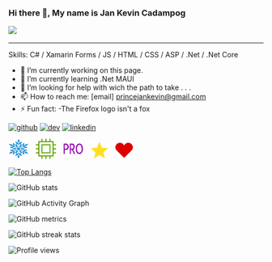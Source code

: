 ### Hi there 👋, My name is Jan Kevin Cadampog
![](https://user-images.githubusercontent.com/38730960/155279704-c707042b-8892-4562-81aa-5acd0f48ce65.png)

-----------------------------------------------------------------------------------------------------------------------

Skills: C# / Xamarin Forms / JS / HTML / CSS / ASP / .Net / .Net Core

- 🔭 I’m currently working on this page. 
- 🌱 I’m currently learning .Net MAUI 
- 🤔 I’m looking for help with wich the path to take . . . 
- 📫 How to reach me: [email] princejankevin@gmail.com 
- ⚡ Fun fact:  -The Firefox logo isn't a fox 


[<img src='https://cdn.jsdelivr.net/npm/simple-icons@3.0.1/icons/github.svg' alt='github' height='40'>](https://github.com/iamprincejkc)  [<img src='https://cdn.jsdelivr.net/npm/simple-icons@3.0.1/icons/dev-dot-to.svg' alt='dev' height='40'>](https://dev.to/https://dev.to/iamprincejkc)  [<img src='https://cdn.jsdelivr.net/npm/simple-icons@3.0.1/icons/linkedin.svg' alt='linkedin' height='40'>](https://www.linkedin.com/in/https://www.linkedin.com/in/iamprincejkc//)  

<a href='https://archiveprogram.github.com/'><img src='https://raw.githubusercontent.com/acervenky/animated-github-badges/master/assets/acbadge.gif' width='40' height='40'></a> <a href='https://docs.github.com/en/developers'><img src='https://raw.githubusercontent.com/acervenky/animated-github-badges/master/assets/devbadge.gif' width='40' height='40'></a> <a href='https://github.com/pricing'><img src='https://raw.githubusercontent.com/acervenky/animated-github-badges/master/assets/pro.gif' width='40' height='40'></a> <a href='https://stars.github.com/'><img src='https://raw.githubusercontent.com/acervenky/animated-github-badges/master/assets/starbadge.gif' width='35' height='35'></a> <a href='https://docs.github.com/en/github/supporting-the-open-source-community-with-github-sponsors'><img src='https://raw.githubusercontent.com/acervenky/animated-github-badges/master/assets/sponsorbadge.gif' width='35' height='35'></a> 

[![Top Langs](https://github-readme-stats.vercel.app/api/top-langs/?username=iamprincejkc&bg_color=30,e96443,904e95&title_color=fff&text_color=fff)](https://github.com/anuraghazra/github-readme-stats)

![GitHub stats](https://github-readme-stats.vercel.app/api?username=iamprincejkc&bg_color=30,e96443,904e95&title_color=fff&text_color=fff&show_icons=true)  

![GitHub Activity Graph](https://activity-graph.herokuapp.com/graph?username=iamprincejkc&bg_color=30,e96443,904e95&title_color=fff&text_color=fff)  

![GitHub metrics](https://metrics.lecoq.io/iamprincejkc&bg_color=30,e96443,904e95&title_color=fff&text_color=fff)  

![GitHub streak stats](https://github-readme-streak-stats.herokuapp.com/?user=iamprincejkc&bg_color=30,e96443,904e95&title_color=fff&text_color=fff)  

![Profile views](https://gpvc.arturio.dev/iamprincejkc&bg_color=30,e96443,904e95&title_color=fff&text_color=fff)  
